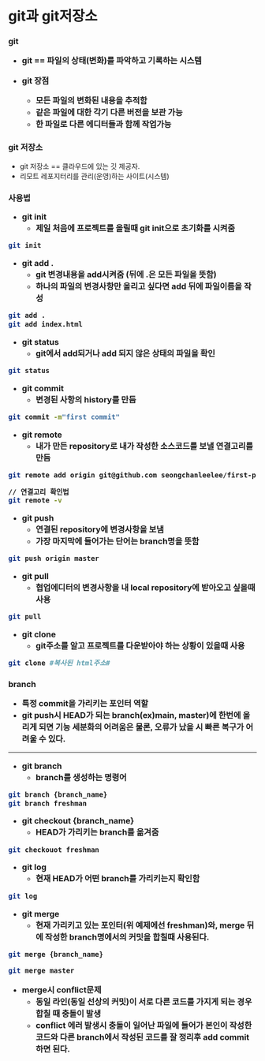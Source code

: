 

<h1>git과 git저장소



<h3>git

- git == 파일의 상태(변화)를 파악하고 기록하는 시스템

- git 장점
  - 모든 파일의 변화된 내용을 추적함
  - 같은 파일에 대한 각기 다른 버전을 보관 가능
  - 한 파일로 다른 에디터들과 함께 작업가능

<h3>git 저장소
    
</h3>

- git 저장소 == 클라우드에 있는 깃 제공자.
- 리모트 레포지터리를 관리(운영)하는 사이트(시스템)



<h3>사용법



- git init
  - 제일 처음에 프로젝트를 올릴때 git init으로 초기화를 시켜줌

```bash
git init
```



- git add .
  - git 변경내용을 add시켜줌 (뒤에 .은 모든 파일을 뜻함)
  - 하나의 파일의 변경사항만 올리고 싶다면 add 뒤에 파일이름을 작성

```bash
git add .
git add index.html
```



- git status
  - git에서 add되거나 add 되지 않은 상태의 파일을 확인

```bash
git status
```



- git commit
  - 변경된 사항의 history를 만듬

```bash
git commit -m"first commit"
```



- git remote
  - 내가 만든 repository로 내가 작성한 소스코드를 보낼 연결고리를 만듬

```bash
git remote add origin git@github.com seongchanleelee/first-project.git

// 연결고리 확인법
git remote -v
```



- git push
  - 연결된 repository에 변경사항을 보냄
  - 가장 마지막에 들어가는 단어는 branch명을 뜻함

```bash
git push origin master
```



- git pull
  - 협업에디터의 변경사항을 내 local repository에 받아오고 싶을때 사용

```bash
git pull
```



- git clone
  - git주소를 알고 프로젝트를 다운받아야 하는 상황이 있을때 사용

```bash
git clone #복사된 html주소#
```



<h3>branch

- 특정 commit을 가리키는 포인터 역할
- git push시 HEAD가 되는 branch(ex)main, master)에 한번에 올리게 되면 기능 세분화의 어려움은 물론, 오류가 났을 시 빠른 복구가 어려울 수 있다.

<hr>

- git branch
  - branch를 생성하는 명령어

```bash
git branch {branch_name}
git branch freshman
```



- git checkout {branch_name}
  - HEAD가 가리키는 branch를 옮겨줌

```bash
git checkouot freshman
```



- git log
  - 현재 HEAD가 어떤 branch를 가리키는지 확인함

```bash
git log
```



- git merge
  - 현재 가리키고 있는 포인터(위 예제에선 freshman)와, merge 뒤에 작성한 branch명에서의 커밋을 합칠때 사용된다.

```bash
git merge {branch_name}

git merge master
```



- merge시 conflict문제
  - 동일 라인(동일 선상의 커밋)이 서로 다른 코드를 가지게 되는 경우 합칠 때 충돌이 발생
  - conflict 에러 발생시 충돌이 일어난 파일에 들어가 본인이 작성한 코드와 다른 branch에서 작성된 코드를 잘 정리후 add commit 하면 된다.

